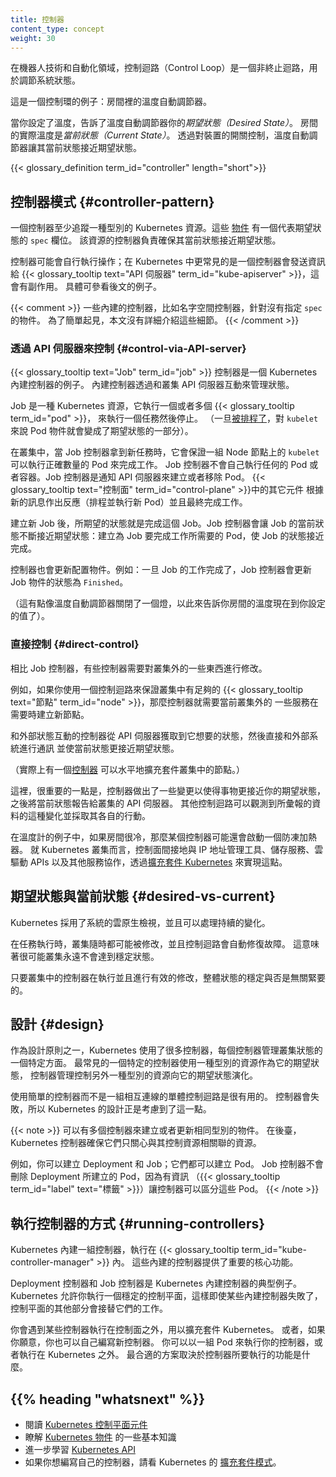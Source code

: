 ```yaml
---
title: 控制器
content_type: concept
weight: 30
---
```


<!-- overview -->
<!--
In robotics and automation, a _control loop_ is
a non-terminating loop that regulates the state of a system.

Here is one example of a control loop: a thermostat in a room.

When you set the temperature, that's telling the thermostat
about your *desired state*. The actual room temperature is the
*current state*. The thermostat acts to bring the current state
closer to the desired state, by turning equipment on or off.
-->
在機器人技術和自動化領域，控制迴路（Control Loop）是一個非終止迴路，用於調節系統狀態。

這是一個控制環的例子：房間裡的溫度自動調節器。

當你設定了溫度，告訴了溫度自動調節器你的*期望狀態（Desired State）*。
房間的實際溫度是*當前狀態（Current State）*。
透過對裝置的開關控制，溫度自動調節器讓其當前狀態接近期望狀態。

{{< glossary_definition term_id="controller" length="short">}}

<!-- body -->
<!--
## Controller pattern

A controller tracks at least one Kubernetes resource type.
These [objects](/docs/concepts/overview/working-with-objects/kubernetes-objects/)
have a spec field that represents the desired state. The
controller(s) for that resource are responsible for making the current
state come closer to that desired state.

The controller might carry the action out itself; more commonly, in Kubernetes,
a controller will send messages to the
{{< glossary_tooltip text="API server" term_id="kube-apiserver" >}} that have
useful side effects. You'll see examples of this below.

{{< comment >}}
Some built-in controllers, such as the namespace controller, act on objects
that do not have a spec. For simplicity, this page omits explaining that
detail.
{{< /comment >}}
-->
## 控制器模式 {#controller-pattern}

一個控制器至少追蹤一種型別的 Kubernetes 資源。這些
[物件](/zh-cn/docs/concepts/overview/working-with-objects/kubernetes-objects/)
有一個代表期望狀態的 `spec` 欄位。
該資源的控制器負責確保其當前狀態接近期望狀態。

控制器可能會自行執行操作；在 Kubernetes 中更常見的是一個控制器會發送資訊給
{{< glossary_tooltip text="API 伺服器" term_id="kube-apiserver" >}}，這會有副作用。
具體可參看後文的例子。

{{< comment >}}
一些內建的控制器，比如名字空間控制器，針對沒有指定 `spec` 的物件。
為了簡單起見，本文沒有詳細介紹這些細節。
{{< /comment >}}

<!--
### Control via API server

The {{< glossary_tooltip term_id="job" >}} controller is an example of a
Kubernetes built-in controller. Built-in controllers manage state by
interacting with the cluster API server.

Job is a Kubernetes resource that runs a
{{< glossary_tooltip term_id="pod" >}}, or perhaps several Pods, to carry out
a task and then stop.

(Once [scheduled](/docs/concepts/scheduling/), Pod objects become part of the
desired state for a kubelet).

When the Job controller sees a new task it makes sure that, somewhere
in your cluster, the kubelets on a set of Nodes are running the right
number of Pods to get the work done.
The Job controller does not run any Pods or containers
itself. Instead, the Job controller tells the API server to create or remove
Pods.
Other components in the
{{< glossary_tooltip text="control plane" term_id="control-plane" >}}
act on the new information (there are new Pods to schedule and run),
and eventually the work is done.
-->

### 透過 API 伺服器來控制 {#control-via-API-server}

{{< glossary_tooltip text="Job" term_id="job" >}} 控制器是一個 Kubernetes 內建控制器的例子。
內建控制器透過和叢集 API 伺服器互動來管理狀態。

Job 是一種 Kubernetes 資源，它執行一個或者多個 {{< glossary_tooltip term_id="pod" >}}，
來執行一個任務然後停止。
（一旦[被排程了](/zh-cn/docs/concepts/scheduling-eviction/)，對 `kubelet` 來說 Pod
物件就會變成了期望狀態的一部分）。

在叢集中，當 Job 控制器拿到新任務時，它會保證一組 Node 節點上的 `kubelet`
可以執行正確數量的 Pod 來完成工作。
Job 控制器不會自己執行任何的 Pod 或者容器。Job 控制器是通知 API 伺服器來建立或者移除 Pod。
{{< glossary_tooltip text="控制面" term_id="control-plane" >}}中的其它元件
根據新的訊息作出反應（排程並執行新 Pod）並且最終完成工作。

<!--
After you create a new Job, the desired state is for that Job to be completed.
The Job controller makes the current state for that Job be nearer to your
desired state: creating Pods that do the work you wanted for that Job, so that
the Job is closer to completion.

Controllers also update the objects that configure them.
For example: once the work is done for a Job, the Job controller
updates that Job object to mark it `Finished`.

(This is a bit like how some thermostats turn a light off to
indicate that your room is now at the temperature you set).
-->
建立新 Job 後，所期望的狀態就是完成這個 Job。Job 控制器會讓 Job 的當前狀態不斷接近期望狀態：建立為 Job 要完成工作所需要的 Pod，使 Job 的狀態接近完成。

控制器也會更新配置物件。例如：一旦 Job 的工作完成了，Job 控制器會更新 Job 物件的狀態為 `Finished`。

（這有點像溫度自動調節器關閉了一個燈，以此來告訴你房間的溫度現在到你設定的值了）。

<!--
### Direct control

By contrast with Job, some controllers need to make changes to
things outside of your cluster.

For example, if you use a control loop to make sure there
are enough {{< glossary_tooltip text="Nodes" term_id="node" >}}
in your cluster, then that controller needs something outside the
current cluster to set up new Nodes when needed.

Controllers that interact with external state find their desired state from
the API server, then communicate directly with an external system to bring
the current state closer in line.

(There actually is a [controller](https://github.com/kubernetes/autoscaler/)
that horizontally scales the nodes in your cluster.)
-->

### 直接控制 {#direct-control}

相比 Job 控制器，有些控制器需要對叢集外的一些東西進行修改。

例如，如果你使用一個控制迴路來保證叢集中有足夠的
{{< glossary_tooltip text="節點" term_id="node" >}}，那麼控制器就需要當前叢集外的
一些服務在需要時建立新節點。

和外部狀態互動的控制器從 API 伺服器獲取到它想要的狀態，然後直接和外部系統進行通訊
並使當前狀態更接近期望狀態。

（實際上有一個[控制器](https://github.com/kubernetes/autoscaler/)
可以水平地擴充套件叢集中的節點。）

<!--
The important point here is that the controller makes some change to bring about
your desired state, and then reports current state back to your cluster's API server.
Other control loops can observe that reported data and take their own actions.
-->
這裡，很重要的一點是，控制器做出了一些變更以使得事物更接近你的期望狀態，
之後將當前狀態報告給叢集的 API 伺服器。
其他控制迴路可以觀測到所彙報的資料的這種變化並採取其各自的行動。

<!--
In the thermostat example, if the room is very cold then a different controller
might also turn on a frost protection heater. With Kubernetes clusters, the control
plane indirectly works with IP address management tools, storage services,
cloud provider APIs, and other services by
[extending Kubernetes](/docs/concepts/extend-kubernetes/) to implement that.
-->
在溫度計的例子中，如果房間很冷，那麼某個控制器可能還會啟動一個防凍加熱器。
就 Kubernetes 叢集而言，控制面間接地與 IP 地址管理工具、儲存服務、雲驅動
APIs 以及其他服務協作，透過[擴充套件 Kubernetes](/zh-cn/docs/concepts/extend-kubernetes/)
來實現這點。

<!--
## Desired versus current state {#desired-vs-current}

Kubernetes takes a cloud-native view of systems, and is able to handle
constant change.

Your cluster could be changing at any point as work happens and
control loops automatically fix failures. This means that,
potentially, your cluster never reaches a stable state.

As long as the controllers for your cluster are running and able to make
useful changes, it doesn't matter if the overall state is stable or not.
-->
## 期望狀態與當前狀態 {#desired-vs-current}

Kubernetes 採用了系統的雲原生檢視，並且可以處理持續的變化。

在任務執行時，叢集隨時都可能被修改，並且控制迴路會自動修復故障。
這意味著很可能叢集永遠不會達到穩定狀態。

只要叢集中的控制器在執行並且進行有效的修改，整體狀態的穩定與否是無關緊要的。

<!--
## Design

As a tenet of its design, Kubernetes uses lots of controllers that each manage
a particular aspect of cluster state. Most commonly, a particular control loop
(controller) uses one kind of resource as its desired state, and has a different
kind of resource that it manages to make that desired state happen.

It's useful to have simple controllers rather than one, monolithic set of control
loops that are interlinked. Controllers can fail, so Kubernetes is designed to
allow for that.

-->
## 設計 {#design}

作為設計原則之一，Kubernetes 使用了很多控制器，每個控制器管理叢集狀態的一個特定方面。
最常見的一個特定的控制器使用一種型別的資源作為它的期望狀態，
控制器管理控制另外一種型別的資源向它的期望狀態演化。

使用簡單的控制器而不是一組相互連線的單體控制迴路是很有用的。
控制器會失敗，所以 Kubernetes 的設計正是考慮到了這一點。

<!--
There can be several controllers that create or update the same kind of object.
Behind the scenes, Kubernetes controllers make sure that they only pay attention
to the resources linked to their controlling resource.

For example, you can have Deployments and Jobs; these both create Pods.
The Job controller does not delete the Pods that your Deployment created,
because there is information ({{< glossary_tooltip term_id="label" text="labels" >}})
the controllers can use to tell those Pods apart.
-->
{{< note >}}
可以有多個控制器來建立或者更新相同型別的物件。
在後臺，Kubernetes 控制器確保它們只關心與其控制資源相關聯的資源。

例如，你可以建立 Deployment 和 Job；它們都可以建立 Pod。
Job 控制器不會刪除 Deployment 所建立的 Pod，因為有資訊
（{{< glossary_tooltip term_id="label" text="標籤" >}}）讓控制器可以區分這些 Pod。
{{< /note >}}

<!--
## Ways of running controllers {#running-controllers}

Kubernetes comes with a set of built-in controllers that run inside
the {{< glossary_tooltip term_id="kube-controller-manager" >}}. These
built-in controllers provide important core behaviors.

The Deployment controller and Job controller are examples of controllers that
come as part of Kubernetes itself (“built-in” controllers).
Kubernetes lets you run a resilient control plane, so that if any of the built-in
controllers were to fail, another part of the control plane will take over the work.

You can find controllers that run outside the control plane, to extend Kubernetes.
Or, if you want, you can write a new controller yourself.
You can run your own controller as a set of Pods,
or externally to Kubernetes. What fits best will depend on what that particular
controller does.
-->
## 執行控制器的方式 {#running-controllers}

Kubernetes 內建一組控制器，執行在 {{< glossary_tooltip term_id="kube-controller-manager" >}} 內。
這些內建的控制器提供了重要的核心功能。

Deployment 控制器和 Job 控制器是 Kubernetes 內建控制器的典型例子。
Kubernetes 允許你執行一個穩定的控制平面，這樣即使某些內建控制器失敗了，
控制平面的其他部分會接替它們的工作。

你會遇到某些控制器執行在控制面之外，用以擴充套件 Kubernetes。
或者，如果你願意，你也可以自己編寫新控制器。
你可以以一組 Pod 來執行你的控制器，或者執行在 Kubernetes 之外。
最合適的方案取決於控制器所要執行的功能是什麼。

## {{% heading "whatsnext" %}}
<!--
* Read about the [Kubernetes control plane](/docs/concepts/overview/components/#control-plane-components)
* Discover some of the basic [Kubernetes objects](/docs/concepts/overview/working-with-objects/kubernetes-objects/)
* Learn more about the [Kubernetes API](/docs/concepts/overview/kubernetes-api/)
* If you want to write your own controller, see [Extension Patterns](/docs/concepts/extend-kubernetes/extend-cluster/#extension-patterns) in Extending Kubernetes.
-->
* 閱讀 [Kubernetes 控制平面元件](/zh-cn/docs/concepts/overview/components/#control-plane-components)
* 瞭解 [Kubernetes 物件](/zh-cn/docs/concepts/overview/working-with-objects/kubernetes-objects/)
  的一些基本知識
* 進一步學習 [Kubernetes API](/zh-cn/docs/concepts/overview/kubernetes-api/)
* 如果你想編寫自己的控制器，請看 Kubernetes 的
  [擴充套件模式](/zh-cn/docs/concepts/extend-kubernetes/#extension-patterns)。
